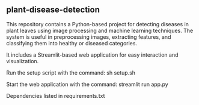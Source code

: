 ## plant-disease-detection

This repository contains a Python-based project for detecting diseases in plant leaves using image processing and machine learning techniques. The system is useful in preprocessing images, extracting features, and classifying them into healthy or diseased categories.

It includes a Streamlit-based web application for easy interaction and visualization.

Run the setup script with the command: sh setup.sh

Start the web application with the command: streamlit run app.py

Dependencies listed in requirements.txt
